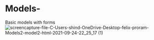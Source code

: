 # Models-
Basic models with forms
![screencapture-file-C-Users-shind-OneDrive-Desktop-felix-proram-Models2-model2-html-2021-09-24-22_25_17 (1)](https://user-images.githubusercontent.com/89214910/134714508-e99a9595-b8d6-4baa-8b08-781907021bf0.png)
